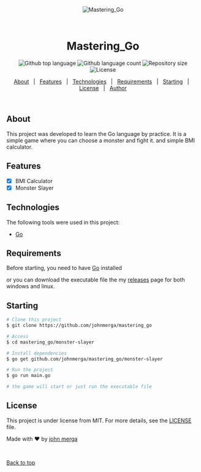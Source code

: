<div align="center" id="top"> 
  <img src="./.github/app.gif" alt="Mastering_Go" />

  &#xa0;

  <!-- <a href="https://mastering_go.netlify.app">Demo</a> -->
</div>

<h1 align="center">Mastering_Go</h1>

<p align="center">
  <img alt="Github top language" src="https://img.shields.io/github/languages/top/johnmerga/mastering_go?color=56BEB8">

  <img alt="Github language count" src="https://img.shields.io/github/languages/count/johnmerga/mastering_go?color=56BEB8">

  <img alt="Repository size" src="https://img.shields.io/github/repo-size/johnmerga/mastering_go?color=56BEB8">

  <img alt="License" src="https://img.shields.io/github/license/johnmerga/mastering_go?color=56BEB8">

  <!-- <img alt="Github issues" src="https://img.shields.io/github/issues/johnmerga/mastering_go?color=56BEB8" /> -->

  <!-- <img alt="Github forks" src="https://img.shields.io/github/forks/johnmerga/mastering_go?color=56BEB8" /> -->

  <!-- <img alt="Github stars" src="https://img.shields.io/github/stars/johnmerga/mastering_go?color=56BEB8" /> -->
</p>

<!-- Status -->

<!-- <h4 align="center"> 
	🚧  Mastering_Go 🚀 Under construction...  🚧
</h4> 

<hr> -->

<p align="center">
  <a href="#dart-about">About</a> &#xa0; | &#xa0; 
  <a href="#sparkles-features">Features</a> &#xa0; | &#xa0;
  <a href="#rocket-technologies">Technologies</a> &#xa0; | &#xa0;
  <a href="#white_check_mark-requirements">Requirements</a> &#xa0; | &#xa0;
  <a href="#checkered_flag-starting">Starting</a> &#xa0; | &#xa0;
  <a href="#memo-license">License</a> &#xa0; | &#xa0;
  <a href="https://github.com/johnmerga" target="_blank">Author</a>
</p>

<br>

## About ##

This project was developed to learn the Go language by practice. It is a simple game where you can choose a monster and fight it. and simple BMI calculator.

## Features ##

- [x] BMI Calculator
- [x] Monster Slayer

## Technologies ##

The following tools were used in this project:

- [Go](https://golang.org/)


## Requirements ##

Before starting, you need to have [Go](https://golang.org/) installed

or you can download the executable file the my [releases](v1.0.0) page for both windows and linux.

## Starting ##

```bash
# Clone this project
$ git clone https://github.com/johnmerga/mastering_go

# Access
$ cd mastering_go/monster-slayer

# Install dependencies
$ go get github.com/johnmerga/mastering_go/monster-slayer

# Run the project
$ go run main.go

# the game will start or just run the executable file
```````

## License ##

This project is under license from MIT. For more details, see the [LICENSE](LICENSE.md) file.


Made with :heart: by <a href="https://github.com/johnmerga" target="_blank">john merga</a>

&#xa0;

<a href="#top">Back to top</a>
